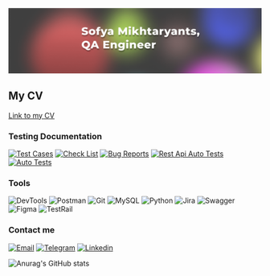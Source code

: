 ![Header](https://github.com/piranesi-27/piranesi-27/blob/master/assets/header.png)


## My CV

[Link to my CV](https://drive.google.com/file/d/1lJU2KlaDdtpBVKIRwx9V8Ryq-noNrkf1/view?usp=sharing)

### Testing Documentation

[![Test Cases](https://img.shields.io/badge/-Test_Cases-3E3C3C?style=for-the-badge&logo=appveyor)](https://docs.google.com/spreadsheets/d/1kTZuVYWpsx4BLAReI6CJawvkhRQ_hGe0tIyRhRjlkng/edit#gid=497153384)
[![Check List](https://img.shields.io/badge/-Test_Cases-3E3C3C?style=for-the-badge&logo=appveyor)](https://docs.google.com/spreadsheets/d/1Xc1Shj92vBma21DPe3hryFvj-6UXvTPW6YaD0VPeYfA/edit#gid=77777072)
[![Bug Reports](https://img.shields.io/badge/-Bug_Reports-3E3C3C?style=for-the-badge&logo=appveyor)](https://docs.google.com/spreadsheets/d/1kTZuVYWpsx4BLAReI6CJawvkhRQ_hGe0tIyRhRjlkng/edit#gid=1667110429)
[![Rest Api Auto Tests](https://img.shields.io/badge/-Rest_Api_Auto_Tests-3E3C3C?style=for-the-badge&logo=appveyor)](https://github.com/piranesi-27/skillfactory_home_work_py/tree/master/home_work_19.7.2_petfriends_api)
[![Auto Tests](https://img.shields.io/badge/-Auto_Tests-3E3C3C?style=for-the-badge&logo=appveyor)](https://github.com/piranesi-27/skillfactory_home_work_py/tree/master/Final_QAP_Rostelecom_28.1)



### Tools
![DevTools](https://img.shields.io/badge/-DevTools-3E3C3C?style=for-the-badge&logo=googlechrome)
![Postman](https://img.shields.io/badge/-Postman-3E3C3C?style=for-the-badge&logo=postman)
![Git](https://img.shields.io/badge/-Git-3E3C3C?style=for-the-badge&logo=git)
![MySQL](https://img.shields.io/badge/-MySQL-3E3C3C?style=for-the-badge&logo=mysql)
![Python](https://img.shields.io/badge/-Python-3E3C3C?style=for-the-badge&logo=python)
![Jira](https://img.shields.io/badge/-Jira-3E3C3C?style=for-the-badge&logo=jira)
![Swagger](https://img.shields.io/badge/Swagger-3E3C3C?style=for-the-badge&logo=swagger)
![Figma](https://img.shields.io/badge/Figma-3E3C3C?style=for-the-badge&logo=figma)
![TestRail](https://img.shields.io/badge/TestRail-3E3C3C?style=for-the-badge&logo=)


### Contact me

[![Email](https://img.shields.io/badge/-Email-3E3C3C?style=for-the-badge&logo=gmail)](mailto:mikht-sofya@yandex.ru)
[![Telegram](https://img.shields.io/badge/-Telegram-3E3C3C?style=for-the-badge&logo=telegram)]()
[![Linkedin](https://img.shields.io/badge/-Linkedin-3E3C3C?style=for-the-badge&logo=linkedin)](https://www.linkedin.com/in/sofya-mikhtaryants-25a59a169/)

![Anurag's GitHub stats](https://github-readme-stats.vercel.app/api?username=piranesi-27&hide=stars&count_private=true&show_icons=true&theme=merko&include_all_commits=false)